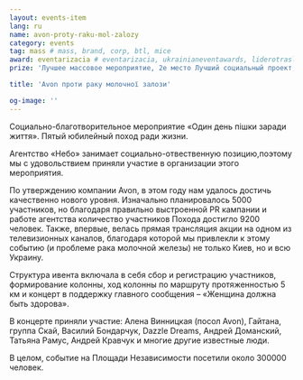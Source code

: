 ```yaml
---
layout: events-item
lang: ru
name: avon-proty-raku-mol-zalozy
category: events
tag: mass # mass, brand, corp, btl, mice
award: eventarizacia # eventarizacia, ukrainianeventawards, liderotrasli
prize: 'Лучшее массовое мероприятие, 2е место Лучший социальный проект, 2е место лучший массвовый ивент (ukrainianeventawards), 2е место лучшее социальное мероприятие (ukrainianeventawards), лучший выбор локации (ukrainianeventawards)'

title: 'Avon проти раку молочної залози'

og-image: ''
---
```


<red>Социально-благотворительное мероприятие 
«Один день пішки заради життя». Пятый юбилейный поход ради жизни.</red>
 
Агентство «Небо» занимает социально-отвественную позицию,поэтому мы с удовольствием приняли участие в организации этого мероприятия.

По утверждению компании Avon, в этом году нам удалось достичь качественно нового уровня. Изначально планировалось 5000 участников, но благодаря правильно выстроенной PR кампании и работе агентства количество участников Похода достигло 9200 человек. Также, впервые, велась прямая трансляция акции на одном из телевизионных каналов, благодаря которой мы привлекли к этому событию (и проблеме рака молочной железы) не только Киев, но и всю Украину.
 
Структура ивента включала в себя сбор и регистрацию участников, формирование колонны, ход колонны по маршруту протяженностью 5 км и концерт в поддержку главного сообщения – «Женщина должна быть здорова».
 
В концерте приняли участие: Алена Винницкая (посол Avon),  Гайтана, группа Скай, Василий Бондарчук,  Dazzle Dreams, Андрей Доманский, Татьяна Рамус, Андрей Кравчук и многие другие известные люди.
 
В целом, событие на Площади Независимости посетили около 300000 человек.
